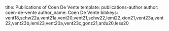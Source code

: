 title: Publications of Coen De Vente
template: publications-author
author: coen-de-vente
author_name: Coen De Vente
bibkeys: vent18,schw22a,vent21a,vent20,vent21,schw22,lemi22,xion21,vent23a,vent22,vent23b,lemi23,vent20a,vent23c,gonz21,ardu20,less20